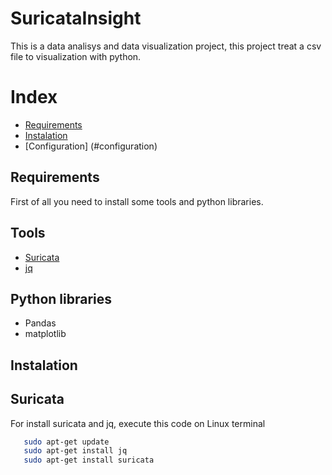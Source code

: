 # SuricataInsight

This is a data analisys and data visualization project, this project treat a csv file to visualization with python.

# Index
+ [Requirements](#requirements)
+ [Instalation](#instalation)
+ [Configuration] (#configuration)




## Requirements

First of all you need to install some tools and python libraries.

## Tools
+ [Suricata](https://suricata.io/)
+ [jq](https://jqlang.github.io/jq/)

## Python libraries
+ Pandas
+ matplotlib


## Instalation

## Suricata
For install suricata and jq, execute this code on Linux terminal
```bash
   sudo apt-get update
   sudo apt-get install jq
   sudo apt-get install suricata
```

